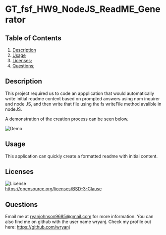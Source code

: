 
# GT_fsf_HW9_NodeJS_ReadME_Generator
## Table of Contents
1. [Description](#Description)
3. [Usage](#Usage)
4. [Licenses](#Licenses);
5. [Questions](#Questions);

## Description
This project required us to code an appplication that would automatically write initial readme content based on prompted answers using npm inquirer and node JS, and then write that file using the fs writeFile method avalible in nodeJS.

A demonstration of the creation process can be seen below. 

![Demo](Demonstration-Video.gif)

## Usage
This application can quickly create a formatted readme with initial content.

## Licenses
![License](https://img.shields.io/badge/License-BSD%203--Clause-blue.svg)  
https://opensource.org/licenses/BSD-3-Clause

## Questions
Email me at ryanjohnson9685@gmail.com for more information.
You can also find me on github with the user name wryanj. 
Check my profile out here: https://github.com/wryanj
